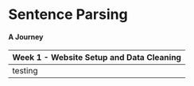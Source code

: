 # Sentence Parsing
#### A Journey

| Week 1 - Website Setup and Data Cleaning |
|------------------------------------------|
| testing                                  |
